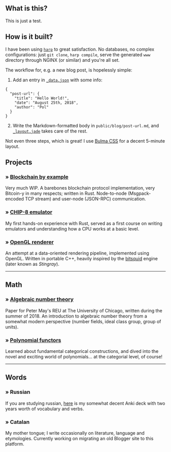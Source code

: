## What is this?
This is just a test. 


## How is it built?
I have been using [`harp`](http://harpjs.com) to great satisfaction.
No databases, no complex configurations: just `git clone`, `harp compile`, serve the generated `www` directory through NGINX (or similar) and you're all set.

The workflow for, e.g. a new blog post, is hopelessly simple:

1. Add an entry in [`_data.json`](public/blog/_data.json) with some info:
```
{
  "post-url": {
    "title": "Hello World!",
    "date": "August 25th, 2018",
    "author": "Pol"
  }
}
```
2. Write the Markdown-formatted body in `public/blog/post-url.md`, and [`_layout.jade`](public/blog/_layout.jade) takes care of the rest.

Not even three steps, which is great! I use [Bulma CSS](https://bulma.io/) for a decent 5-minute layout.

<h2 id="projects">Projects</h2>

### » [Blockchain by example](https://github.com/aszkid/blockchain)
Very much WIP. A barebones blockchain protocol implementation, very Bitcoin-y in many respects; written in Rust. Node-to-node (Msgpack-encoded TCP stream) and user-node (JSON-RPC) communication.

### » [CHIP-8 emulator](https://github.com/aszkid/chip8)
My first hands-on experience with Rust, served as a first course on writing emulators and understanding how a CPU works at a basic level.

### » [OpenGL renderer](https://github.com/aszkid/milsim)
An attempt at a data-oriented rendering pipeline, implemented using OpenGL. Written in portable C++, heavily inspired by the [bitsquid](http://bitsquid.blogspot.com/) engine (later known as *Stingray*).

-------

<h2 id="math">Math</h2>

### » [Algebraic number theory](https://github.com/aszkid/number_theory)
Paper for Peter May's REU at The University of Chicago, written during the summer of 2018. An introduction to algebraic number theory from a somewhat modern perspective (number fields, ideal class group, group of units).

### » [Polynomial functors](https://github.com/aszkid/polynomial-functor-notes)
Learned about fundamental categorical constructions, and dived into the novel and exciting world of polynomials... at the categorial level, of course!

-------

<h2 id="words">Words</h2>

### » Russian
If you are studying russian, [here](https://github.com/aszkid/russian-anki) is my somewhat decent Anki deck with two years worth of vocabulary and verbs.

### » Catalan
My mother tongue; I write occasionally on literature, language and etymologies. Currently working on migrating an old Blogger site to this platform.

